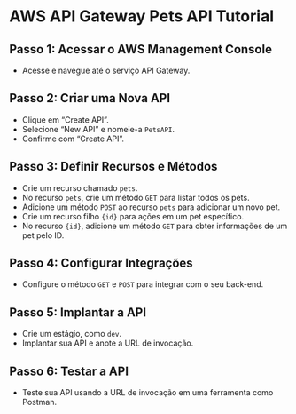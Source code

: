 # AWS API Gateway Pets API Tutorial

## Passo 1: Acessar o AWS Management Console
- Acesse e navegue até o serviço API Gateway.

## Passo 2: Criar uma Nova API
- Clique em “Create API”.
- Selecione “New API” e nomeie-a `PetsAPI`.
- Confirme com “Create API”.

## Passo 3: Definir Recursos e Métodos
- Crie um recurso chamado `pets`.
- No recurso `pets`, crie um método `GET` para listar todos os pets.
- Adicione um método `POST` ao recurso `pets` para adicionar um novo pet.
- Crie um recurso filho `{id}` para ações em um pet específico.
- No recurso `{id}`, adicione um método `GET` para obter informações de um pet pelo ID.

## Passo 4: Configurar Integrações
- Configure o método `GET` e `POST` para integrar com o seu back-end.

## Passo 5: Implantar a API
- Crie um estágio, como `dev`.
- Implantar sua API e anote a URL de invocação.

## Passo 6: Testar a API
- Teste sua API usando a URL de invocação em uma ferramenta como Postman.



